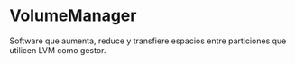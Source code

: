 # VolumeManager
Software que aumenta, reduce y transfiere espacios entre particiones que utilicen LVM como gestor.

